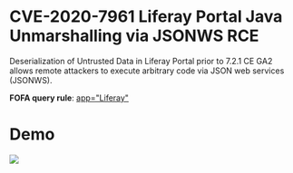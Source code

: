 # CVE-2020-7961 Liferay Portal Java Unmarshalling via JSONWS RCE

Deserialization of Untrusted Data in Liferay Portal prior to 7.2.1 CE GA2 allows remote attackers to execute arbitrary code via JSON web services (JSONWS).

**FOFA query rule**: [app="Liferay"](https://fofa.so/result?qbase64=YXBwPSJMaWZlcmF5Ig%3D%3D) 

# Demo

![](Liferay_Portal_JSONWS_RCE_CVE_2020_7961.gif)

